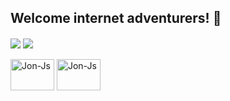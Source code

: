 ## Welcome internet adventurers! 🧭

<!--
**The-Jonas/the-jonas** is a ✨ _special_ ✨ repository because its `README.md` (this file) appears on your GitHub profile.

Here are some ideas to get you started:

- 🔭 I’m currently working on ...
- 🌱 I’m currently learning ...
- 👯 I’m looking to collaborate on ...
- 🤔 I’m looking for help with ...
- 💬 Ask me about ...
- 📫 How to reach me: ...
- 😄 Pronouns: ...
- ⚡ Fun fact: ...
-->
<div>
  <img align="center" src="https://github-readme-stats.vercel.app/api?username=the-jonas&show_icons=true&theme=transparent&card_width=400" />
  <img align="center" src="https://github-readme-stats.vercel.app/api/top-langs/?username=the-jonas&layout=compact&theme=transparent&card_width=400" />
</div>

<div style="display: inline_block"><br>
  <img align="center" alt="Jon-Js" height="50" width="70" src="https://cdn.jsdelivr.net/gh/devicons/devicon@latest/icons/python/python-original.svg"/ >
  <img align="center" alt="Jon-Js" height="50" width="70" src="https://cdn.jsdelivr.net/gh/devicons/devicon@latest/icons/java/java-original-wordmark.svg" /> 
</div>
